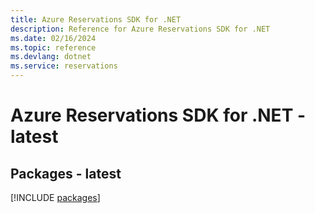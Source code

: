 ```yaml
---
title: Azure Reservations SDK for .NET
description: Reference for Azure Reservations SDK for .NET
ms.date: 02/16/2024
ms.topic: reference
ms.devlang: dotnet
ms.service: reservations
---
```

# Azure Reservations SDK for .NET - latest
## Packages - latest
[!INCLUDE [packages](reservations-index.md)]